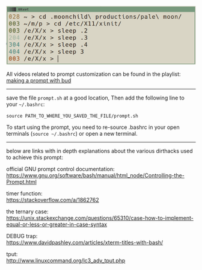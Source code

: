 ![screenshot](screenshot.png)  
 
All videos related to prompt customization can be found in the playlist: [making a prompt with bud]

---

save the file `prompt.sh` at a good location, Then add the following line to your `~/.bashrc`:  

```shell
source PATH_TO_WHERE_YOU_SAVED_THE_FILE/prompt.sh
```

To start using the prompt, you need to re-source .bashrc in your open terminals (`source ~/.bashrc`) or open a new terminal.  

---

below are links with in depth explanations about the various dirthacks used to achieve this prompt:  

official GNU prompt control documentation:  
<https://www.gnu.org/software/bash/manual/html_node/Controlling-the-Prompt.html>  

timer function:  
<https://stackoverflow.com/a/1862762>  

the ternary case:  
<https://unix.stackexchange.com/questions/65310/case-how-to-implement-equal-or-less-or-greater-in-case-syntax>  

DEBUG trap:  
<https://www.davidpashley.com/articles/xterm-titles-with-bash/>    

tput:  
<http://www.linuxcommand.org/lc3_adv_tput.php>    

[making a prompt with bud]: https://www.youtube.com/playlist?list=PLt6-rPpOpkb1jlQc2JJMrXs-qi_wvSL2J
